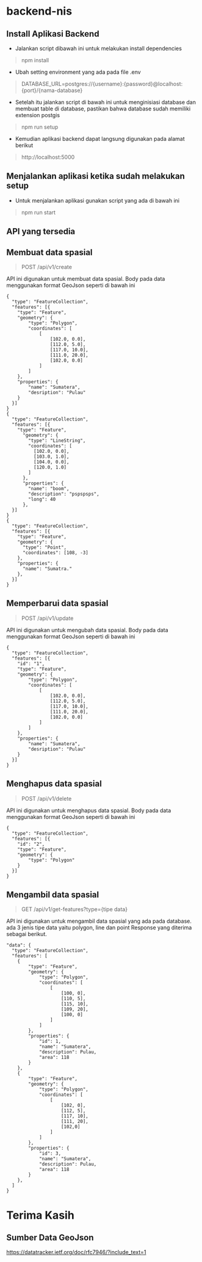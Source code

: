 # backend-nis

Install Aplikasi Backend
---------------------

- Jalankan script dibawah ini untuk melakukan install dependencies

> npm install

- Ubah setting environment yang ada pada file .env

> DATABASE_URL=postgres://{username}:{password}@localhost:{port}/{nama-database}

- Setelah itu jalankan script di bawah ini untuk menginisiasi database dan membuat table di database, pastikan bahwa database sudah memiliki extension postgis

> npm run setup

- Kemudian aplikasi backend dapat langsung digunakan pada alamat berikut

> http://localhost:5000


Menjalankan aplikasi ketika sudah melakukan setup
---------------------

- Untuk menjalankan aplikasi gunakan script yang ada di bawah ini

> npm run start

API yang tersedia
---------------------

## Membuat data spasial
> POST /api/v1/create

API ini digunakan untuk membuat data spasial. Body pada data menggunakan format GeoJson seperti di bawah ini
```
{
  "type": "FeatureCollection",
  "features": [{
    "type": "Feature",
    "geometry": {
        "type": "Polygon",
        "coordinates": [
            [
                [102.0, 0.0],
                [112.0, 5.0],
                [117.0, 10.0],
                [111.0, 20.0],
                [102.0, 0.0]
            ]
        ]
    },
    "properties": {
        "name": "Sumatera",
        "desription": "Pulau"
    }
  }]
}
{
  "type": "FeatureCollection",
  "features": [{
    "type": "Feature",
      "geometry": {
        "type": "LineString",
        "coordinates": [
          [102.0, 0.0],
          [103.0, 1.0],
          [104.0, 0.0],
          [120.0, 1.0]
        ]
      },
      "properties": {
        "name": "boom",
        "description": "pspspsps",
        "long": 40
      },
  }]
}
{
  "type": "FeatureCollection",
  "features": [{
    "type": "Feature",
    "geometry": {
      "type": "Point",
      "coordinates": [108, -3]
    },
    "properties": {
      "name": "Sumatra."
    },
  }]
}
```
## Memperbarui data spasial
> POST /api/v1/update

API ini digunakan untuk mengubah data spasial. Body pada data menggunakan format GeoJson seperti di bawah ini
```
{
  "type": "FeatureCollection",
  "features": [{
    "id": "1",
    "type": "Feature",
    "geometry": {
        "type": "Polygon",
        "coordinates": [
            [
                [102.0, 0.0],
                [112.0, 5.0],
                [117.0, 10.0],
                [111.0, 20.0],
                [102.0, 0.0]
            ]
        ]
    },
    "properties": {
        "name": "Sumatera",
        "desription": "Pulau"
    }
  }]
}
```
## Menghapus data spasial
> POST /api/v1/delete

API ini digunakan untuk menghapus data spasial. Body pada data menggunakan format GeoJson seperti di bawah ini
```
{
  "type": "FeatureCollection",
  "features": [{
    "id": "2",
    "type": "Feature",
    "geometry": {
        "type": "Polygon"
    }
  }]
}
```

## Mengambil data spasial
> GET /api/v1/get-features?type={tipe data}

API ini digunakan untuk mengambil data spasial yang ada pada database. ada 3 jenis tipe data yaitu polygon, line dan point
Response yang diterima sebagai berikut.
```
"data": {
  "type": "FeatureCollection",
  "features": [
    {
        "type": "Feature",
        "geometry": {
            "type": "Polygon",
            "coordinates": [
                [
                    [100, 0],
                    [110, 5],
                    [115, 10],
                    [109, 20],
                    [100, 0]
                ]
            ]
        },
        "properties": {
            "id": 1,
            "name": "Sumatera",
            "description": Pulau,
            "area": 118
        }
    },
    {
        "type": "Feature",
        "geometry": {
            "type": "Polygon",
            "coordinates": [
                [
                    [102, 0],
                    [112, 5],
                    [117, 10],
                    [111, 20],
                    [102,0]
                ]
            ]
        },
        "properties": {
            "id": 3,
            "name": "Sumatera",
            "description": Pulau,
            "area": 118
        }
    },
  ]
}
```

# Terima Kasih

Sumber Data GeoJson
---------------------
https://datatracker.ietf.org/doc/rfc7946/?include_text=1
